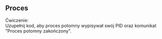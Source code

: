 Proces
-
Ćwiczenie:\
Uzupełnij kod, aby proces potomny wypisywał swój PID oraz komunikat "Proces potomny zakończony".